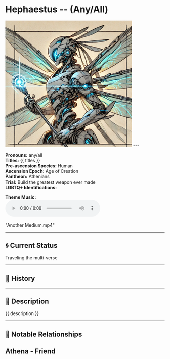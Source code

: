 # Hephaestus  --  (Any/All)

<!-- Optional  -->
<img src="Hephaestus.jpg" alt="Hephaestus" style="width:400px;"/>
---

**Pronouns:** any/all  
**Titles:** {{ titles }}  
**Pre-ascension Species:** Human  
**Ascension Epoch:** Age of Creation  
**Pantheon:** Athenians  
**Trial:** Build the greatest weapon ever made  
**LGBTQ+ Identifications:**   


**Theme Music:**  
<audio controls>
  <source src="Hepheastus | Another Medium.mp4" type="audio/mpeg">
  Your browser does not support the audio element.
</audio>

"Another Medium.mp4"

---

## 🌀 Current Status
Traveling the multi-verse

---

## 📜 History


---

## 🧠 Description
{{ description }}

---

## 🧩 Notable Relationships
Athena - Friend
---
